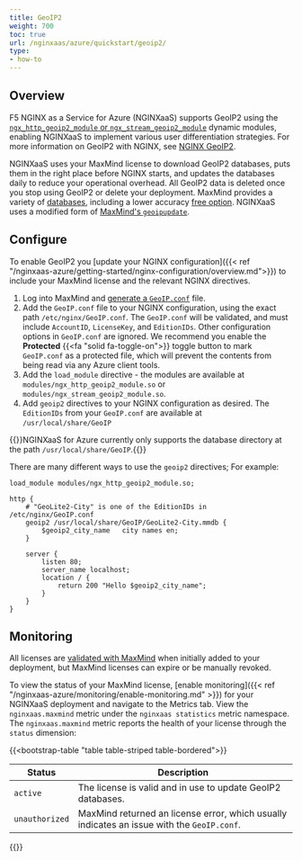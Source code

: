 ```yaml
---
title: GeoIP2
weight: 700
toc: true
url: /nginxaas/azure/quickstart/geoip2/
type:
- how-to
---
```


## Overview

F5 NGINX as a Service for Azure (NGINXaaS) supports GeoIP2 using the [`ngx_http_geoip2_module` or `ngx_stream_geoip2_module`](https://github.com/leev/ngx_http_geoip2_module) dynamic modules, enabling NGINXaaS to implement various user differentiation strategies. For more information on GeoIP2 with NGINX, see [NGINX GeoIP2](https://docs.nginx.com/nginx/admin-guide/dynamic-modules/geoip2/).

NGINXaaS uses your MaxMind license to download GeoIP2 databases, puts them in the right place before NGINX starts, and updates the databases daily to reduce your operational overhead. All GeoIP2 data is deleted once you stop using GeoIP2 or delete your deployment. MaxMind provides a variety of [databases](https://www.maxmind.com/en/geoip-databases), including a lower accuracy [free option](https://www.maxmind.com/en/geolite2/signup). NGINXaaS uses a modified form of [MaxMind's `geoipupdate`](https://github.com/maxmind/geoipupdate).

## Configure

To enable GeoIP2 you [update your NGINX configuration]({{< ref "/nginxaas-azure/getting-started/nginx-configuration/overview.md">}}) to include your MaxMind license and the relevant NGINX directives.

1. Log into MaxMind and [generate a `GeoIP.conf`](https://dev.maxmind.com/geoip/updating-databases/#2-obtain-geoipconf-with-account-information) file.
2. Add the `GeoIP.conf` file to your NGINX configuration, using the exact path `/etc/nginx/GeoIP.conf`. The `GeoIP.conf` will be validated, and must include `AccountID`, `LicenseKey`, and `EditionIDs`. Other configuration options in `GeoIP.conf` are ignored.  We recommend you enable the **Protected** {{<fa "solid fa-toggle-on">}} toggle button to mark `GeoIP.conf` as a protected file, which will prevent the contents from being read via any Azure client tools.
3. Add the `load_module` directive - the modules are available at `modules/ngx_http_geoip2_module.so` or `modules/ngx_stream_geoip2_module.so`.
4. Add `geoip2` directives to your NGINX configuration as desired. The `EditionIDs` from your `GeoIP.conf` are available at `/usr/local/share/GeoIP`

{{<note>}}NGINXaaS for Azure currently only supports the database directory at the path `/usr/local/share/GeoIP`.{{</note>}}

There are many different ways to use the `geoip2` directives; For example:

```nginx
load_module modules/ngx_http_geoip2_module.so;

http {
    # "GeoLite2-City" is one of the EditionIDs in /etc/nginx/GeoIP.conf
    geoip2 /usr/local/share/GeoIP/GeoLite2-City.mmdb {
        $geoip2_city_name   city names en;
    }

    server {
        listen 80;
        server_name localhost;
        location / {
            return 200 "Hello $geoip2_city_name";
        }
    }
}
```

## Monitoring

All licenses are [validated with MaxMind](https://dev.maxmind.com/license-key-validation-api/) when initially added to your deployment, but MaxMind licenses can expire or be manually revoked.

To view the status of your MaxMind license, [enable monitoring]({{< ref "/nginxaas-azure/monitoring/enable-monitoring.md" >}}) for your NGINXaaS deployment and navigate to the Metrics tab. View the `nginxaas.maxmind` metric under the `nginxaas statistics` metric namespace. The `nginxaas.maxmind` metric reports the health of your license through the `status` dimension:

   {{<bootstrap-table "table table-striped table-bordered">}}

   | Status         | Description                                                                                |
   | -------------- | ------------------------------------------------------------------------------------------ |
   | `active`       | The license is valid and in use to update GeoIP2 databases.                                |
   | `unauthorized` | MaxMind returned an license error, which usually indicates an issue with the `GeoIP.conf`. |

   {{</bootstrap-table>}}
